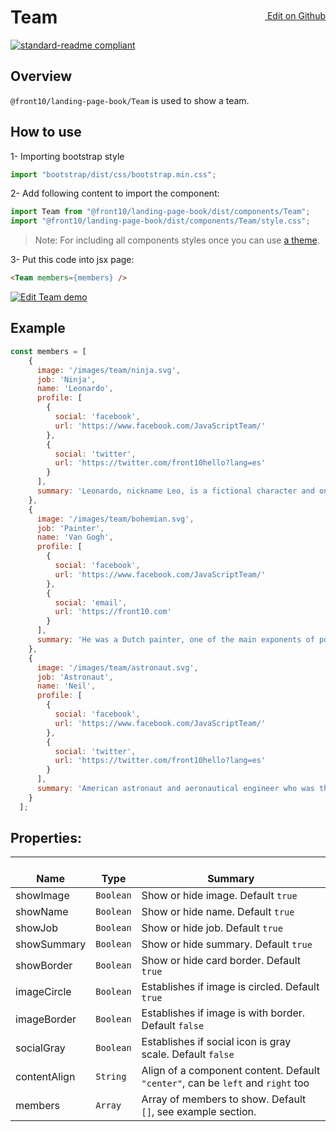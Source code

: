 <a style="float:right; margin-top: 30px;" target="_blank" href="https://github.com/front10/landing-page-book/edit/master/src/components/Team/README.md"> <img width="15px;" src="https://assets-cdn.github.com/images/icons/emoji/unicode/270f.png"/> Edit on Github
</a>

# Team

[![standard-readme compliant](https://img.shields.io/badge/standard--readme-OK-green.svg?style=flat-square)](https://github.com/RichardLitt/standard-readme)

## Overview
`@front10/landing-page-book/Team` is used to show a team.

## How to use
1- Importing bootstrap style

```js
import "bootstrap/dist/css/bootstrap.min.css";
```
2- Add following content to import the component:

```js
import Team from "@front10/landing-page-book/dist/components/Team";
import "@front10/landing-page-book/dist/components/Team/style.css";
```

> Note: For including all components styles once you can use [a theme](https://github.com/front10/landing-page-book/wiki/Theming).

3- Put this code into jsx page:
```html
<Team members={members} />
```
<a target="_blank" href="https://codesandbox.io/s/wol17r4lo5">
  <img alt="Edit Team demo" src="https://codesandbox.io/static/img/play-codesandbox.svg">
</a>

## Example
```js
const members = [
    {
      image: '/images/team/ninja.svg',
      job: 'Ninja',
      name: 'Leonardo',
      profile: [
        {
          social: 'facebook',
          url: 'https://www.facebook.com/JavaScriptTeam/'
        },
        {
          social: 'twitter',
          url: 'https://twitter.com/front10hello?lang=es'
        }
      ],
      summary: 'Leonardo, nickname Leo, is a fictional character and one of the four main characters in the Teenage Mutant Ninja Turtles comics and related media.'
    },
    {
      image: '/images/team/bohemian.svg',
      job: 'Painter',
      name: 'Van Gogh',
      profile: [
        {
          social: 'facebook',
          url: 'https://www.facebook.com/JavaScriptTeam/'
        },
        {
          social: 'email',
          url: 'https://front10.com'
        }
      ],
      summary: 'He was a Dutch painter, one of the main exponents of post-impressionism, he painted some 900 paintings and made more than 1,600 drawings.'
    },
    {
      image: '/images/team/astronaut.svg',
      job: 'Astronaut',
      name: 'Neil',
      profile: [
        {
          social: 'facebook',
          url: 'https://www.facebook.com/JavaScriptTeam/'
        },
        {
          social: 'twitter',
          url: 'https://twitter.com/front10hello?lang=es'
        }
      ],
      summary: 'American astronaut and aeronautical engineer who was the first person to walk on the Moon. He was also a naval aviator, test pilot, and university professor.'
    }
  ];
```

## Properties:

| </br>Name   | </br>Type | </br>Summary                                                                                 | 
| ------------| - | ------------------------------------------------------------------------------------------------------ |
| showImage      | `Boolean` | Show or hide image. Default `true` |
| showName      | `Boolean` | Show or hide name. Default `true` |
| showJob      | `Boolean` | Show or hide job. Default `true` |
| showSummary      | `Boolean` | Show or hide summary. Default `true` |
| showBorder      | `Boolean` | Show or hide card border. Default `true` |
| imageCircle      | `Boolean` | Establishes if image is circled. Default `true` |
| imageBorder      | `Boolean` | Establishes if image is with border. Default `false` |
| socialGray      | `Boolean` | Establishes if social icon is gray scale. Default `false` |
| contentAlign      | `String` | Align of a component content. Default `"center"`, can be `left` and `right` too|
| members      | `Array` | Array of members to show. Default `[]`, see example section.|
